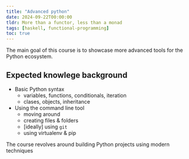 ```yaml
---
title: "Advanced python"
date: 2024-09-22T00:00:00
tldr: More than a functor, less than a monad 
tags: [haskell, functional-programming]
toc: true
---
```


The main goal of this course is to showcase more advanced tools for the Python ecosystem.


## Expected knowlege background

- Basic Python syntax
    - variables, functions, conditionals, iteration
    - clases, objects, inheritance
- Using the command line tool
    - moving around
    - creating files & folders
    - [ideally] using `git`
    - using virtualenv & pip

The course revolves around building Python projects using modern techniques
